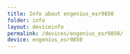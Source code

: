 ```yaml
---
title: Info about engenius_esr9850
folder: info
layout: deviceinfo
permalink: /devices/engenius_esr9850/
device: engenius_esr9850
---
```

